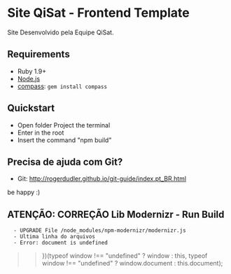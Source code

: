 # Site QiSat - Frontend Template
Site Desenvolvido pela Equipe QiSat.
 
## Requirements

  * Ruby 1.9+
  * [Node.js](http://nodejs.org)
  * [compass](http://compass-style.org/): `gem install compass`

## Quickstart
 
  * Open folder Project the terminal
  * Enter in the root
  * Insert the command "npm build"

## Precisa de ajuda com Git?
  * Git: http://rogerdudler.github.io/git-guide/index.pt_BR.html

 be happy :)


## ATENÇÃO: CORREÇÃO Lib Modernizr - Run Build

      - UPGRADE File /node_modules/npm-modernizr/modernizr.js
      - Ultima linha do arquivos
      - Error: document is undefined
  >> })(typeof window !== "undefined" ? window : this, typeof window !== "undefined" ? window.document : this.document);